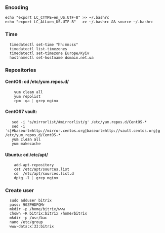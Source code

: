   ### Encoding 
  ``` 
  echo "export LC_CTYPE=en_US.UTF-8" >> ~/.bashrc
  echo "export LC_ALL=en_US.UTF-8"   >> ~/.bashrc && source ~/.bashrc 
  ```

  ### Time 
  ```
    timedatectl set-time "hh:mm:ss"
    timedatectl list-timezones
    timedatectl set-timezone Europe/Kyiv
    hostnamectl set-hostname domain.net.ua
  ```

  ### Repositories
  ####  CentOS: cd /etc/yum.repos.d/
  ```
      yum clean all 
      yum repolist 
      rpm -qa | grep nginx
  ```
  
  ####  CentOS7 vault:
   ```
      sed -i 's/mirrorlist/#mirrorlist/g' /etc/yum.repos.d/CentOS-*
      sed -i 's|#baseurl=http://mirror.centos.org|baseurl=http://vault.centos.org|g' /etc/yum.repos.d/CentOS-*
      yum clean all
      yum makecache
   ```
  
  ####  Ubuntu: cd  /etc/apt/ 
  ```
      add-apt-repository
      cat /etc/apt/sources.list
      cd  /etc/apt/sources.list.d
      dpkg -l | grep nginx
  ```

  ### Create user
  ```
    sudo adduser bitrix
    pass: 90ZPHDPQMr
    mkdir -p /home/bitrix/www
    chown -R bitrix:bitrix /home/bitrix
    mkdir -p /usr/bac
    nano /etc/group
    www-data:x:33:bitrix
  ```